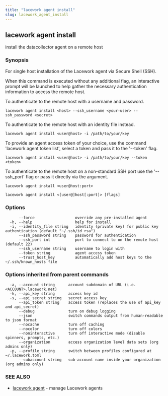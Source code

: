 ```yaml
---
title: "lacework agent install"
slug: lacework_agent_install
---
```


## lacework agent install

install the datacollector agent on a remote host

### Synopsis

For single host installation of the Lacework agent via Secure Shell (SSH).

When this command is executed without any additional flag, an interactive prompt will be
launched to help gather the necessary authentication information to access the remote host.

To authenticate to the remote host with a username and password.

    lacework agent install <host> --ssh_username <your-user> --ssh_password <secret>

To authenticate to the remote host with an identity file instead.

    lacework agent install <user@host> -i /path/to/your/key

To provide an agent access token of your choice, use the command 'lacework agent token list',
select a token and pass it to the '--token' flag.

    lacework agent install <user@host> -i /path/to/your/key --token <token>

To authenticate to the remote host on a non-standard SSH port use the '--ssh_port' flag or
pass it directly via the argument.

    lacework agent install <user@host:port>
    

```
lacework agent install <[user@]host[:port]> [flags]
```

### Options

```
      --force                  override any pre-installed agent
  -h, --help                   help for install
  -i, --identity_file string   identity (private key) for public key authentication (default "~/.ssh/id_rsa")
      --ssh_password string    password for authentication
      --ssh_port int           port to connect to on the remote host (default 22)
      --ssh_username string    username to login with
      --token string           agent access token
      --trust_host_key         automatically add host keys to the ~/.ssh/known_hosts file
```

### Options inherited from parent commands

```
  -a, --account string      account subdomain of URL (i.e. <ACCOUNT>.lacework.net)
  -k, --api_key string      access key id
  -s, --api_secret string   secret access key
      --api_token string    access token (replaces the use of api_key and api_secret)
      --debug               turn on debug logging
      --json                switch commands output from human-readable to json format
      --nocache             turn off caching
      --nocolor             turn off colors
      --noninteractive      turn off interactive mode (disable spinners, prompts, etc.)
      --organization        access organization level data sets (org admins only)
  -p, --profile string      switch between profiles configured at ~/.lacework.toml
      --subaccount string   sub-account name inside your organization (org admins only)
```

### SEE ALSO

* [lacework agent](lacework_agent.md)	 - manage Lacework agents

